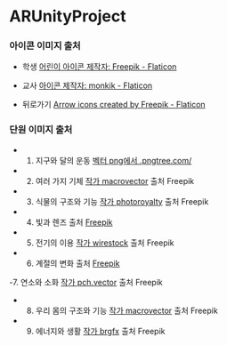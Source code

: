 # ARUnityProject


### 아이콘 이미지 출처
- 학생
<a href="https://www.flaticon.com/kr/free-icons/" title="어린이 아이콘">어린이 아이콘  제작자: Freepik - Flaticon</a>

- 교사
<a href="https://www.flaticon.com/kr/free-icons/" title=" 아이콘"> 아이콘  제작자: monkik - Flaticon</a>

- 뒤로가기
<a href="https://www.flaticon.com/free-icons/arrow" title="arrow icons">Arrow icons created by Freepik - Flaticon</a>

### 단원 이미지 출처
- 1. 지구와 달의 운동
<a href='https://.pngtree.com/so/벡터'>벡터 png에서 .pngtree.com/</a>

- 2. 여러 가지 기체
<a href="https://kr.freepik.com/free-vector/hot-air-balloons-background_4320751.htm#page=2&query=%EC%97%B4%EA%B8%B0%EA%B5%AC&position=44&from_view=search&track=sph#position=44&page=2&query=%EC%97%B4%EA%B8%B0%EA%B5%AC">작가 macrovector</a> 출처 Freepik

- 3. 식물의 구조와 기능
<a href="https://kr.freepik.com/free-vector/vegetable-growing-background_1140566.htm#query=%EC%96%91%ED%8C%8C%20%EB%BF%8C%EB%A6%AC&position=11&from_view=search&track=ais">작가 photoroyalty</a> 출처 Freepik

- 4. 빛과 렌즈
출처 <a href="https://kr.freepik.com/free-photo/beautiful-concept-with-prism-dispersing-the-light_9158168.htm#query=%EB%B9%9B%EA%B3%BC%20%EB%A0%8C%EC%A6%88&position=29&from_view=search&track=ais">Freepik</a>

- 5. 전기의 이용
<a href="https://kr.freepik.com/free-photo/3d-render-of-a-green-electrical-plug-isolated-on-a-socket-background-eco-energy-concept_28739651.htm#page=2&query=%EC%A0%84%EA%B8%B0&position=21&from_view=search&track=sph">작가 wirestock</a> 출처 Freepik

- 6. 계절의 변화
출처 <a href="https://kr.freepik.com/free-vector/hand-drawn-seasons-collection_18981845.htm#query=%EA%B3%84%EC%A0%88&position=0&from_view=keyword&track=sph">Freepik</a>

-7. 연소와 소화
<a href="https://kr.freepik.com/free-vector/fireman-holding-fire-extinguisher-flat-vector-illustration-man-or-firefighter-providing-safety-preventing-fire-putting-out-flame-caution-emergency-safety-training-concept_26876926.htm#query=%EC%97%B0%EC%86%8C%EC%99%80%20%EC%86%8C%ED%99%94&position=1&from_view=search&track=ais">작가 pch.vector</a> 출처 Freepik

- 8. 우리 몸의 구조와 기능
<a href="https://kr.freepik.com/free-vector/set-of-isolated-icons-with-cartoon-style-characters-of-different-human-organs-emotions-on-blank-background-vector-illustration_31977411.htm#query=%EA%B0%84&position=1&from_view=search&track=sph">작가 macrovector</a> 출처 Freepik

- 9. 에너지와 생활
<a href="https://kr.freepik.com/free-vector/green-energy-generated-by-wind-turbine-and-solar-panel_19713191.htm#query=%ED%83%9C%EC%96%91%EA%B4%91&position=20&from_view=search&track=sph">작가 brgfx</a> 출처 Freepik


